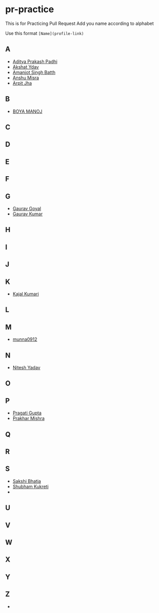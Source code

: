 # pr-practice
This is for Practicing Pull Request 
Add you name according to alphabet

Use this format 
`[Name](profile-link)`

## A
- [Aditya Prakash Padhi](https://github.com/watashi-wa-aditya)
- [Akshat Ydav](https://github.com/Akshat1202)
- [Amanjot Singh Batth](https://github.com/ajbatth)
- [Anshu Misra](https://github.com/anshumisra)
- [Arpit Jha](https://github.com/Arpit-Jha)
## B
- [BOYA MANOJ](https://github.com/manoj-boya)

## C

## D

## E

## F

## G
- [Gaurav Goyal](https://github.com/GauravGoyal-123)
- [Gaurav Kumar](https://github.com/itsKiranay)
## H

## I

## J

## K
- [Kajal Kumari](https://github.com/Kajal13081)
## L

## M
- [munna0912](https://github.com/munna0912)
## N
- [Nitesh Yadav](https://github.com/Nitesh2905)

## O

## P
- [Pragati Gupta](https://github.com/pragati2402)
- [Prakhar Mishra](https://github.com/prakhar3062)

## Q

## R

## S
- [Sakshi Bhatia](https://github.com/sakshi79)
- [Shubham Kukreti](https://github.com/KukretiShubham)
- 

## U

## V

## W

## X

## Y

## Z
-

